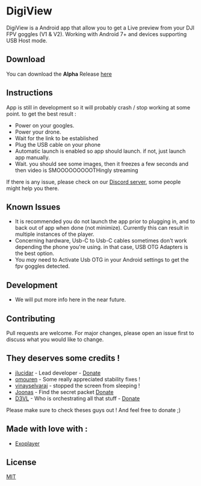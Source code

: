 # DigiView

DigiView is a Android app that allow you to get a Live preview from your DJI FPV goggles (V1 & V2).
Working with Android 7+ and devices supporting USB Host mode.

## Download
You can download the **Alpha** Release [here](https://github.com/fpvout/fpv_viewer_android/releases/download/v0.1.0/DigiView_0.1.0_ALPHA.apk)

## Instructions
App is still in development so it will probably crash / stop working at some point. to get the best result :
- Power on your googles.
- Power your drone.
- Wait for the link to be established
- Plug the USB cable on your phone
- Automatic launch is enabled so app should launch. if not, just launch app manually.
- Wait. you should see some images, then it freezes a few seconds and then video is SMOOOOOOOOOTHingly streaming

If there is any issue, please check on our [Discord server](https://discord.gg/uGYMNByeTH), some people might help you there.

## Known Issues
- It is recommended you do not launch the app prior to plugging in, and to back out of app when done (not minimize). Currently this can result in multiple instances of the player.
- Concerning hardware, Usb-C to Usb-C cables sometimes don't work depending the phone you're using. in that case, USB OTG Adapters is the best option.
- You *may* need to Activate Usb OTG in your Android settings to get the fpv goggles detected.

## Development
 - We will put more info here in the near future.

## Contributing
Pull requests are welcome. For major changes, please open an issue first to discuss what you would like to change.

## They deserves some credits !
- [jlucidar](https://github.com/jlucidar) - Lead developer - [Donate](https://paypal.me/jlucidar)
- [omouren](https://github.com/omouren) - Some really appreciated stability fixes !
- [vinayselvaraj](https://github.com/vinayselvaraj) - stopped the screen from sleeping !
- [Joonas](https://fpv.wtf/) - Find the secret packet [Donate](https://www.buymeacoffee.com/fpv.wtf)
- [D3VL](https://d3vl.com) - Who is orchestrating all that stuff - [Donate](https://www.buymeacoffee.com/d3vl)

Please make sure to check theses guys out ! And feel free to donate ;)

## Made with love with :
- [Exoplayer](https://exoplayer.dev/)


## License
[MIT](https://choosealicense.com/licenses/mit/)
